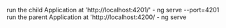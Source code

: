 run the child Application at 'http://localhost:4201/'  - ng serve --port=4201
run the parent Application at 'http://localhost:4200/  - ng serve 
